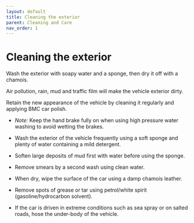 ```yaml
---
layout: default
title: Cleaning the exterior
parent: Cleaning and Care
nav_order: 1
---
```


# Cleaning the exterior

Wash the exterior with soapy water and a sponge, then dry it off with a chamois.

Air pollution, rain, mud and traffic film will make the vehicle exterior dirty.

Retain the new appearance of the vehicle by cleaning it regularly and applying BMC car polish.

- *Note:* Keep the hand brake fully on when using high pressure water washing to avoid wetting the brakes.

- Wash the exterior of the vehicle frequently using a soft sponge and plenty of water containing a mild detergent.
- Soften large deposits of mud first with water before using the sponge.
- Remove smears by a second wash using clean water.
- When dry, wipe the surface of the car using a damp chamois leather.
- Remove spots of grease or tar using petrol/white spirit (gasoline/hydrocarbon solvent).
- If the car is driven in extreme conditions such as sea spray or on salted roads, hose the under-body of the vehicle.